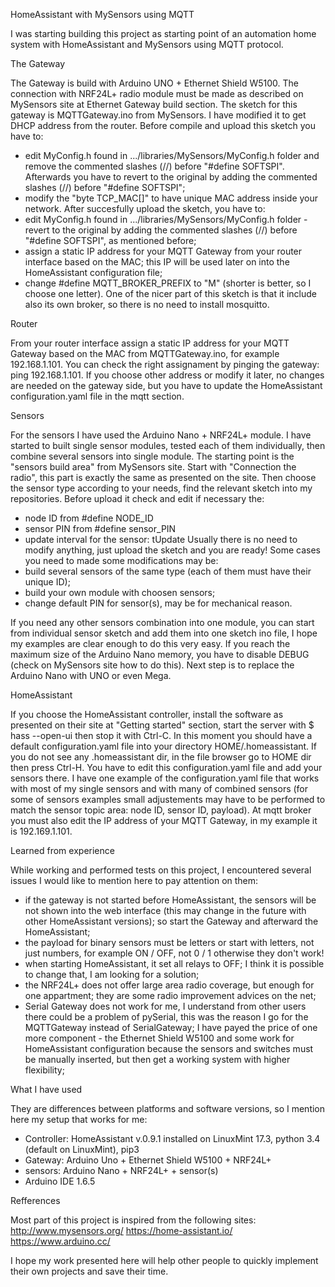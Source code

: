 HomeAssistant with MySensors using MQTT

I was starting building this project as starting point of an automation home system with HomeAssistant and MySensors using MQTT protocol.


The Gateway

The Gateway is build with Arduino UNO + Ethernet Shield W5100. The connection with NRF24L+ radio module must be made as described on MySensors site at Ethernet Gateway build section.
The sketch for this gateway is MQTTGateway.ino from MySensors. I have modified it to get DHCP address from the router.
Before compile and upload this sketch you have to:
 - edit MyConfig.h found in .../libraries/MySensors/MyConfig.h folder and remove the commented slashes (//) before "#define SOFTSPI". Afterwards you have to revert to the original by adding the commented slashes (//) before "#define SOFTSPI";
  - modify the "byte TCP_MAC[]" to have unique MAC address inside your network.
After succesfully upload the sketch, you have to:
  - edit MyConfig.h found in .../libraries/MySensors/MyConfig.h folder - revert to the original by adding the commented slashes (//) before "#define SOFTSPI", as mentioned before;
  - assign a static IP address for your MQTT Gateway from your router interface based on the MAC; this IP will be used later on into the HomeAssistant configuration file;
  - change #define MQTT_BROKER_PREFIX to "M" (shorter is better, so I choose one letter).
One of the nicer part of this sketch is that it include also its own broker, so there is no need to install mosquitto.
  
Router

From your router interface assign a static IP address for your MQTT Gateway based on the MAC from MQTTGateway.ino, for example 192.168.1.101. You can check the right assignament by pinging the gateway:
ping 192.168.1.101.
If you choose other address or modify it later, no changes are needed on the gateway side, but you have to update the HomeAssistant configuration.yaml file in the mqtt section.


Sensors

For the sensors I have used the Arduino Nano + NRF24L+ module.
I have started to built single sensor modules, tested each of them individually, then combine several sensors into single module. 
The starting point is the "sensors build area" from MySensors site. 
Start with "Connection the radio", this part is exactly the same as presented on the site.
Then choose the sensor type according to your needs, find the relevant sketch into my repositories. Before upload it check and edit if necessary the:
  - node ID from #define NODE_ID
  - sensor PIN from #define sensor_PIN
  - update interval for the sensor: tUpdate
Usually there is no need to modify anything, just upload the sketch and you are ready! Some cases you need to made some modifications may be:
  - build several sensors of the same type (each of them must have their unique ID);
  - build your own module with choosen sensors;
  - change default PIN for sensor(s), may be for mechanical reason.

If you need any other sensors combination into one module, you can start from individual sensor sketch and add them into one sketch ino file, I hope my examples are clear enough to do this very easy.
If you reach the maximum size of the Arduino Nano memory, you have to disable DEBUG (check on MySensors site how to do this). Next step is to replace the Arduino Nano with UNO or even Mega.


HomeAssistant

If you choose the HomeAssistant controller, install the software as presented on their site at "Getting started" section, start the server with
$ hass --open-ui 
then stop it with Ctrl-C. In this moment you should have a default configuration.yaml file into your directory HOME/.homeassistant. If you do not see any .homeassistant dir, in the file browser go to HOME dir then press Ctrl-H.
You have to edit this configuration.yaml file and add your sensors there. I have one example of the configuration.yaml file that works with most of my single sensors and with many of combined sensors (for some of sensors examples small adjustements may have to be performed to match the sensor topic area: node ID, sensor ID, payload).
At mqtt broker you must also edit the IP address of your MQTT Gateway, in my example it is 192.169.1.101.


Learned from experience

While working and performed tests on this project, I encountered several issues I would like to mention here to pay attention on them:
  - if the gateway is not started before HomeAssistant, the sensors will be not shown into the web interface (this may change in the future with other HomeAssistant versions); so start the Gateway and afterward the HomeAssistant;
  - the payload for binary sensors must be letters or start with letters, not just numbers, for example ON / OFF, not 0 / 1 otherwise they don't work!
  - when starting HomeAssistant, it set all relays to OFF; I think it is possible to change that, I am looking for a solution;
  - the NRF24L+ does not offer large area radio coverage, but enough for one appartment; they are some radio improvement advices on the net;
  - Serial Gateway does not work for me, I understand from other users there could be a problem of pySerial, this was the reason I go for the MQTTGateway instead of SerialGateway; I have payed the price of one more component - the Ethernet Shield W5100 and some work for HomeAssistant configuration because the sensors and switches must be manually inserted, but then get a working system with higher flexibility;

What I have used

They are differences between platforms and software versions, so I mention here my setup that works for me:
  - Controller: HomeAssistant v.0.9.1 installed on LinuxMint 17.3, python 3.4 (default on LinuxMint), pip3
  - Gateway: Arduino Uno + Ethernet Shield W5100 + NRF24L+
  - sensors: Arduino Nano + NRF24L+ + sensor(s)
  - Arduino IDE 1.6.5

  
Refferences

Most part of this project is inspired from the following sites:
http://www.mysensors.org/
https://home-assistant.io/
https://www.arduino.cc/


I hope my work presented here will help other people to quickly implement their own projects and save their time.





